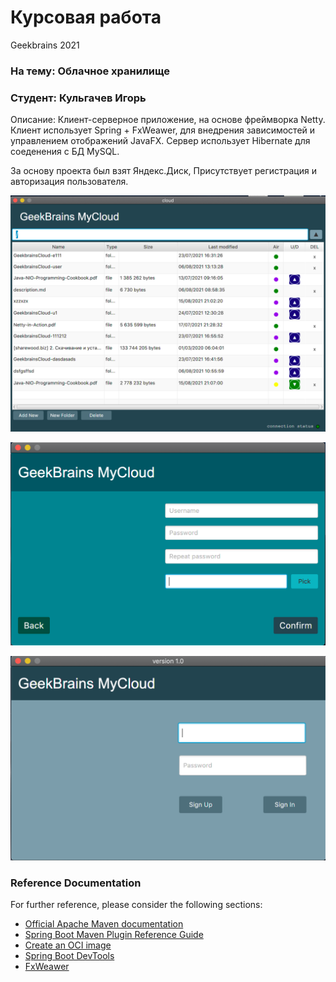 # Курсовая работа 
Geekbrains 2021

### На тему: Облачное хранилище 
### Студент: Кульгачев Игорь



Описание: 
Клиент-серверное приложение, на основе фреймворка Netty. 
Клиент использует Spring + FxWeawer, для внедрения зависимостей и управлением отображений JavaFX.
Сервер использует Hibernate для соеденения с БД MySQL.


За основу проекта был взят Яндекс.Диск, 
Присутствует регистрация и авторизация пользователя.

![Image alt](/screen/pic1.png)

![Image alt](/screen/pic2.png)

![Image alt](/screen/pic3.png)


### Reference Documentation
For further reference, please consider the following sections:

* [Official Apache Maven documentation](https://maven.apache.org/guides/index.html)
* [Spring Boot Maven Plugin Reference Guide](https://docs.spring.io/spring-boot/docs/2.5.3/maven-plugin/reference/html/)
* [Create an OCI image](https://docs.spring.io/spring-boot/docs/2.5.3/maven-plugin/reference/html/#build-image)
* [Spring Boot DevTools](https://docs.spring.io/spring-boot/docs/2.5.3/reference/htmlsingle/#using-boot-devtools)
* [FxWeawer](https://github.com/rgielen/javafx-weaver)
